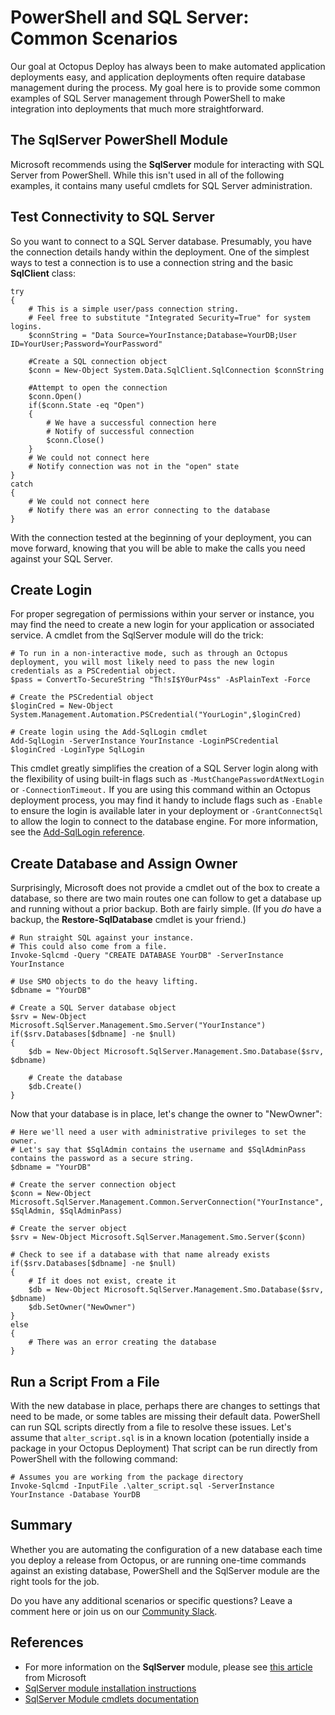 # PowerShell and SQL Server: Common Scenarios
Our goal at Octopus Deploy has always been to make automated application deployments easy, and application deployments often require database management during the process. My goal here is to provide some common examples of SQL Server management through PowerShell to make integration into deployments that much more straightforward.

## The SqlServer PowerShell Module
Microsoft recommends using the **SqlServer** module for interacting with SQL Server from PowerShell. While this isn't used in all of the following examples, it contains many useful cmdlets for SQL Server administration. 

## Test Connectivity to SQL Server
So you want to connect to a SQL Server database. Presumably, you have the connection details handy within the deployment. One of the simplest ways to test a connection is to use a connection string and the basic **SqlClient** class:

```
try
{
    # This is a simple user/pass connection string. 
    # Feel free to substitute "Integrated Security=True" for system logins.
    $connString = "Data Source=YourInstance;Database=YourDB;User ID=YourUser;Password=YourPassword"
    
    #Create a SQL connection object
    $conn = New-Object System.Data.SqlClient.SqlConnection $connString

    #Attempt to open the connection
    $conn.Open()
    if($conn.State -eq "Open")
    {
        # We have a successful connection here
        # Notify of successful connection
        $conn.Close()
    }
    # We could not connect here
    # Notify connection was not in the "open" state
}
catch
{
    # We could not connect here
    # Notify there was an error connecting to the database
}
```

With the connection tested at the beginning of your deployment, you can move forward, knowing that you will be able to make the calls you need against your SQL Server.

## Create Login
For proper segregation of permissions within your server or instance, you may find the need to create a new login for your application or associated service. A cmdlet from the SqlServer module will do the trick:

```
# To run in a non-interactive mode, such as through an Octopus deployment, you will most likely need to pass the new login credentials as a PSCredential object.
$pass = ConvertTo-SecureString "Th!sI$Y0urP4ss" -AsPlainText -Force

# Create the PSCredential object
$loginCred = New-Object System.Management.Automation.PSCredential("YourLogin",$loginCred)

# Create login using the Add-SqlLogin cmdlet
Add-SqlLogin -ServerInstance YourInstance -LoginPSCredential $loginCred -LoginType SqlLogin
```

This cmdlet greatly simplifies the creation of a SQL Server login along with the flexibility of using built-in flags such as `-MustChangePasswordAtNextLogin` or `-ConnectionTimeout.` If you are using this command within an Octopus deployment process, you may find it handy to include flags such as `-Enable` to ensure the login is available later in your deployment or `-GrantConnectSql` to allow the login to connect to the database engine. For more information, see the [Add-SqlLogin reference](https://docs.microsoft.com/en-us/powershell/module/sqlserver/Add-SqlLogin).

## Create Database and Assign Owner
Surprisingly, Microsoft does not provide a cmdlet out of the box to create a database, so there are two main routes one can follow to get a database up and running without a prior backup. Both are fairly simple. (If you *do* have a backup, the **Restore-SqlDatabase** cmdlet is your friend.)

```
# Run straight SQL against your instance.
# This could also come from a file.
Invoke-Sqlcmd -Query "CREATE DATABASE YourDB" -ServerInstance YourInstance

# Use SMO objects to do the heavy lifting.
$dbname = "YourDB"

# Create a SQL Server database object
$srv = New-Object Microsoft.SqlServer.Management.Smo.Server("YourInstance")
if($srv.Databases[$dbname] -ne $null)
{
    $db = New-Object Microsoft.SqlServer.Management.Smo.Database($srv, $dbname)

    # Create the database
    $db.Create()
}
```

Now that your database is in place, let's change the owner to "NewOwner":

```
# Here we'll need a user with administrative privileges to set the owner.
# Let's say that $SqlAdmin contains the username and $SqlAdminPass contains the password as a secure string.
$dbname = "YourDB"

# Create the server connection object
$conn = New-Object Microsoft.SqlServer.Management.Common.ServerConnection("YourInstance", $SqlAdmin, $SqlAdminPass)

# Create the server object
$srv = New-Object Microsoft.SqlServer.Management.Smo.Server($conn)

# Check to see if a database with that name already exists
if($srv.Databases[$dbname] -ne $null)
{
    # If it does not exist, create it
    $db = New-Object Microsoft.SqlServer.Management.Smo.Database($srv, $dbname)
    $db.SetOwner("NewOwner")
}
else
{
    # There was an error creating the database
}
```

## Run a Script From a File
With the new database in place, perhaps there are changes to settings that need to be made, or some tables are missing their default data. PowerShell can run SQL scripts directly from a file to resolve these issues. Let's assume that `alter_script.sql` is in a known location (potentially inside a package in your Octopus Deployment) That script can be run directly from PowerShell with the following command:

```
# Assumes you are working from the package directory
Invoke-Sqlcmd -InputFile .\alter_script.sql -ServerInstance YourInstance -Database YourDB
```

## Summary
Whether you are automating the configuration of a new database each time you deploy a release from Octopus, or are running one-time commands against an existing database, PowerShell and the SqlServer module are the right tools for the job.

Do you have any additional scenarios or specific questions? Leave a comment here or join us on our [Community Slack](https://octopus.com/slack).

## References
- For more information on the **SqlServer** module, please see [this article](https://docs.microsoft.com/en-us/sql/powershell/download-sql-server-ps-module) from Microsoft
- [SqlServer module installation instructions](https://docs.microsoft.com/en-us/sql/powershell/download-sql-server-ps-module)
- [SqlServer Module cmdlets documentation](https://docs.microsoft.com/en-us/powershell/module/sqlserver/?view=sqlserver-ps)
